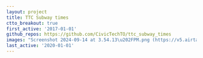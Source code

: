 ```yaml
---
layout: project
title: TTC Subway times
ctto_breakout: true
first_active: '2017-01-01'
github_repos: https://github.com/CivicTechTO/ttc_subway_times
images: "Screenshot 2024-09-14 at 3.54.13\u202FPM.png (https://v5.airtableusercontent.com/v3/u/34/34/1729980000000/5-OJ5KGVAVqZ2FIToacgzA/1NLGupFiIMzlXScMUtC6xIZIoD-0Z2ZQqBBzWtQE7HLN2zwoXAD82sfpP3El3R3Q6CMm93I77wFc38suCzR3FqF6SqTwycwq_Y7Oy4IX8z2HKkEFYAyLFYA5Q41djVV_b485qk0vi0sYMkTiWSg2AhxrA3O0_605xI39FBbYLxbVLSnY7eNDjPfsRD2u58wj/23ISDyD0mA335yv8x4X3hsxvQPNOmPllzCjCRLS3PCQ)"
last_active: '2020-01-01'
---
```


